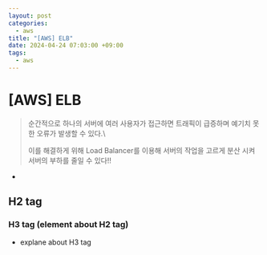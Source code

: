 ```yaml
---
layout: post
categories:
  - aws
title: "[AWS] ELB"
date: 2024-04-24 07:03:00 +09:00
tags:
  - aws
---
```

# \[AWS] ELB

>순간적으로 하나의 서버에 여러 사용자가 접근하면 트래픽이 급증하며 예기치 못한 오류가 발생할 수 있다.\
>
>이를 해결하게 위해 Load Balancer를 이용해 서버의 작업을 고르게 분산 시켜 서버의 부하를 줄일 수 있다!!

- 
## H2 tag

### H3 tag (element about H2 tag)
- explane about H3 tag